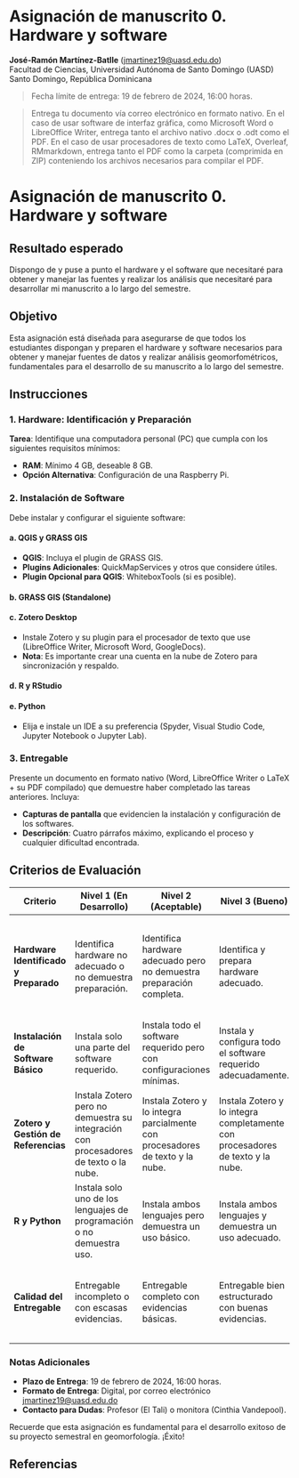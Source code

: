 Asignación de manuscrito 0. Hardware y software
================
<b>José-Ramón Martínez-Batlle</b> (<jmartinez19@uasd.edu.do>) <br>
Facultad de Ciencias, Universidad Autónoma de Santo Domingo (UASD) <br>
Santo Domingo, República Dominicana

<!-- asignacion-00.md se genera a partir de asignacion-00.Rmd Por favor, edita ese archivo. -->

> Fecha límite de entrega: 19 de febrero de 2024, 16:00 horas.

> Entrega tu documento vía correo electrónico en formato nativo. En el
> caso de usar software de interfaz gráfica, como Microsoft Word o
> LibreOffice Writer, entrega tanto el archivo nativo .docx o .odt como
> el PDF. En el caso de usar procesadores de texto como LaTeX, Overleaf,
> RMmarkdown, entrega tanto el PDF como la carpeta (comprimida en ZIP)
> conteniendo los archivos necesarios para compilar el PDF.

# Asignación de manuscrito 0. Hardware y software

## Resultado esperado

Dispongo de y puse a punto el hardware y el software que necesitaré para
obtener y manejar las fuentes y realizar los análisis que necesitaré
para desarrollar mi manuscrito a lo largo del semestre.

## Objetivo

Esta asignación está diseñada para asegurarse de que todos los
estudiantes dispongan y preparen el hardware y software necesarios para
obtener y manejar fuentes de datos y realizar análisis geomorfométricos,
fundamentales para el desarrollo de su manuscrito a lo largo del
semestre.

## Instrucciones

### 1. Hardware: Identificación y Preparación

**Tarea**: Identifique una computadora personal (PC) que cumpla con los
siguientes requisitos mínimos:

-   **RAM**: Mínimo 4 GB, deseable 8 GB.
-   **Opción Alternativa**: Configuración de una Raspberry Pi.

### 2. Instalación de Software

Debe instalar y configurar el siguiente software:

#### a. QGIS y GRASS GIS

-   **QGIS**: Incluya el plugin de GRASS GIS.
-   **Plugins Adicionales**: QuickMapServices y otros que considere
    útiles.
-   **Plugin Opcional para QGIS**: WhiteboxTools (si es posible).

#### b. GRASS GIS (Standalone)

#### c. Zotero Desktop

-   Instale Zotero y su plugin para el procesador de texto que use
    (LibreOffice Writer, Microsoft Word, GoogleDocs).
-   **Nota**: Es importante crear una cuenta en la nube de Zotero para
    sincronización y respaldo.

#### d. R y RStudio

#### e. Python

-   Elija e instale un IDE a su preferencia (Spyder, Visual Studio Code,
    Jupyter Notebook o Jupyter Lab).

### 3. Entregable

Presente un documento en formato nativo (Word, LibreOffice Writer o
LaTeX + su PDF compilado) que demuestre haber completado las tareas
anteriores. Incluya:

-   **Capturas de pantalla** que evidencien la instalación y
    configuración de los softwares.
-   **Descripción**: Cuatro párrafos máximo, explicando el proceso y
    cualquier dificultad encontrada.

## Criterios de Evaluación

| Criterio                              | Nivel 1 (En Desarrollo)                                                              | Nivel 2 (Aceptable)                                                           | Nivel 3 (Bueno)                                                                | Nivel 4 (Excelente)                                                                                               |
|---------------------------------------|--------------------------------------------------------------------------------------|-------------------------------------------------------------------------------|--------------------------------------------------------------------------------|-------------------------------------------------------------------------------------------------------------------|
| **Hardware Identificado y Preparado** | Identifica hardware no adecuado o no demuestra preparación.                          | Identifica hardware adecuado pero no demuestra preparación completa.          | Identifica y prepara hardware adecuado.                                        | Identifica y prepara hardware adecuado de manera excepcional, incluyendo opciones alternativas como Raspberry Pi. |
| **Instalación de Software Básico**    | Instala solo una parte del software requerido.                                       | Instala todo el software requerido pero con configuraciones mínimas.          | Instala y configura todo el software requerido adecuadamente.                  | Instala, configura y demuestra un uso avanzado de todo el software requerido.                                     |
| **Zotero y Gestión de Referencias**   | Instala Zotero pero no demuestra su integración con procesadores de texto o la nube. | Instala Zotero y lo integra parcialmente con procesadores de texto y la nube. | Instala Zotero y lo integra completamente con procesadores de texto y la nube. | Demuestra un uso avanzado de Zotero en la gestión de referencias y sincronización en la nube.                     |
| **R y Python**                        | Instala solo uno de los lenguajes de programación o no demuestra uso.                | Instala ambos lenguajes pero demuestra un uso básico.                         | Instala ambos lenguajes y demuestra un uso adecuado.                           | Demuestra un uso avanzado de ambos lenguajes de programación en contextos de geomorfología.                       |
| **Calidad del Entregable**            | Entregable incompleto o con escasas evidencias.                                      | Entregable completo con evidencias básicas.                                   | Entregable bien estructurado con buenas evidencias.                            | Entregable excepcionalmente bien elaborado con evidencias detalladas y explicaciones claras.                      |

### Notas Adicionales

-   **Plazo de Entrega**: 19 de febrero de 2024, 16:00 horas.
-   **Formato de Entrega**: Digital, por correo electrónico
    jmartinez19@uasd.edu.do
-   **Contacto para Dudas**: Profesor (El Tali) o monitora (Cinthia
    Vandepool).

Recuerde que esta asignación es fundamental para el desarrollo exitoso
de su proyecto semestral en geomorfología. ¡Éxito!

## Referencias
